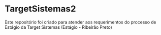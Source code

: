 # TargetSistemas2
Este repositório foi criado para atender aos requerimentos do processo de Estágio da Target Sistemas (Estágio - Ribeirão Preto)
